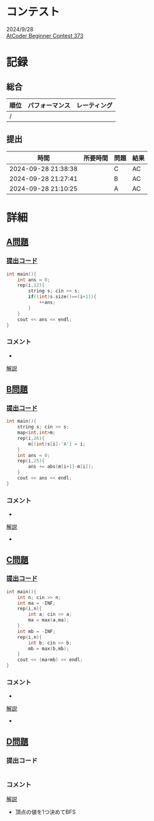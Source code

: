 # コンテスト
2024/9/28<br>
[AtCoder Beginner Contest 373](https://atcoder.jp/contests/abc373)

# 記録
## 総合
|  順位  |  パフォーマンス  | レーティング |
| ---- | ---- | ---- |
|   /   |  |  |

## 提出
|  時間  |  所要時間  |  問題  | 結果 |
| ---- | ---- | ---- | ---- |
| 2024-09-28 21:38:38 |  | C | AC |
| 2024-09-28 21:27:41 |  | B | AC |
| 2024-09-28 21:10:25 |  | A | AC |


# 詳細
## [A問題](https://atcoder.jp/contests/abc373/tasks/abc373_a)
### [提出コード](https://atcoder.jp/contests/abc373/submissions/58195675)
```c++
int main(){
    int ans = 0;
    rep(i,12){
        string s; cin >> s;
        if((int)s.size()==(i+1)){
            ++ans;
        }
    }
    cout << ans << endl;
}
```

### コメント

* 

[解説](https://atcoder.jp/contests/abc373/editorial/11042)


## [B問題](https://atcoder.jp/contests/abc373/tasks/abc373_b)
### [提出コード](https://atcoder.jp/contests/abc373/submissions/58209513)
```c++
int main(){ 
    string s; cin >> s;
    map<int,int>m;
    rep(i,26){
        m[(int)s[i]-'A'] = i;
    }
    int ans = 0;
    rep(i,25){
        ans += abs(m[i+1]-m[i]);
    }
    cout << ans << endl;
}
```

### コメント

* 

[解説](https://atcoder.jp/contests/abc373/editorial/11043)

* 


## [C問題](https://atcoder.jp/contests/abc373/tasks/abc373_c)
### [提出コード](https://atcoder.jp/contests/abc373/submissions/58215072)

```c++
int main(){ 
    int n; cin >> n;
    int ma = -INF;
    rep(i,n){
        int a; cin >> a;
        ma = max(a,ma);
    }
    int mb = -INF;
    rep(i,n){
        int b; cin >> b;
        mb = max(b,mb);
    }
    cout << (ma+mb) << endl;
}
```

### コメント
* 

[解説](https://atcoder.jp/contests/abc373/editorial/11029)

* 


## [D問題](https://atcoder.jp/contests/abc373/tasks/abc373_d)
### 提出コード

```c++

```

### コメント

[解説](https://atcoder.jp/contests/abc373/editorial/11040)

* 頂点の値を1つ決めてBFS
